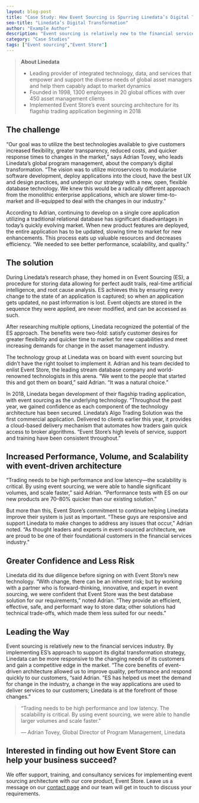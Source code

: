 ```yaml
---
layout: blog-post
title: "Case Study: How Event Sourcing is Spurring Linedata’s Digital Transformation"
seo-title: "Linedata’s Digital Transformation"
author: "Example Author"
description: "Event sourcing is relatively new to the financial services industry. By implementing Event Store’s approach to support its digital transformation strategy, Linedata can be more responsive to the changing needs of its customers and gain a competitive edge in the market. “The core benefits of event-driven architecture allowed us to improve quality, performance and respond quickly to our customers,” said Adrian Tovey, who leads Linedata’s global program management. “Event Store has helped us meet the demand for change in the industry, a change in the way applications are used to deliver services to our customers; Linedata is at the forefront of those changes.”"
category: "Case Studies"
tags: ["Event sourcing","Event Store"]
---
```

> **About Linedata**
>
> * Leading provider of integrated technology, data, and services that empower and support the diverse needs of global asset managers and help them capably adapt to market dynamics
> * Founded in 1998, 1300 employees in 20 global offices with over 450 asset management clients
> * Implemented Event Store’s event sourcing architecture for its flagship trading application beginning in 2018

## The challenge

“Our goal was to utilize the best technologies available to give customers increased flexibility, greater transparency, reduced costs, and quicker response times to changes in the market,” says Adrian Tovey, who leads Linedata’s global program management, about the company’s digital transformation. “The vision was to utilize microservices to modularise software development, deploy applications into the cloud, have the best UX and design practices, and underpin our strategy with a new, open, flexible database technology. We knew this would be a radically different approach from the monolithic enterprise applications, which are slower time-to-market and ill-equipped to deal with the changes in our industry.”

 According to Adrian, continuing to develop on a single core application utilizing a traditional relational database has significant disadvantages in today’s quickly evolving market. When new product features are deployed, the entire application has to be updated, slowing time to market for new enhancements. This process eats up valuable resources and decreases efficiency. “We needed to see better performance, scalability, and quality.”

## The solution

During Linedata’s research phase, they homed in on Event Sourcing (ES), a procedure for storing data allowing for perfect audit trails, real-time artificial intelligence, and root cause analysis. ES achieves this by ensuring every change to the state of an application is captured; so when an application gets updated, no past information is lost. Event objects are stored in the sequence they were applied, are never modified, and can be accessed as such.

After researching multiple options, Linedata recognized the potential of the ES approach. The benefits were two-fold: satisfy customer desires for greater flexibility and quicker time to market for new capabilities and meet increasing demands for change in the asset management industry.

The technology group at Linedata was on board with event sourcing but didn’t have the right toolset to implement it. Adrian and his team decided to enlist Event Store, the leading stream database company and world-renowned technologists in this arena. “We went to the people that started this and got them on board,” said Adrian. “It was a natural choice.”

In 2018, Linedata began development of their flagship trading application, with event sourcing as the underlying technology. “Throughout the past year, we gained confidence as each component of the technology architecture has been secured. Linedata’s Algo Trading Solution was the first commercial application. Delivered to clients earlier this year, it provides a cloud-based delivery mechanism that automates how traders gain quick access to broker algorithms. “Event Store’s high levels of service, support and training have been consistent throughout.”

## Increased Performance, Volume, and Scalability with event-driven architecture

“Trading needs to be high performance and low latency—the scalability is critical. By using event sourcing, we were able to handle significant volumes, and scale faster,” said Adrian. “Performance tests with ES on our new products are 70–80% quicker than our existing solution.”  

But more than this, Event Store’s commitment to continue helping Linedata improve their system is just as important. “These guys are responsive and support Linedata to make changes to address any issues that occur,” Adrian noted. “As thought leaders and experts in event-sourced architecture, we are proud to be one of their foundational customers in the financial services industry.” 

## Greater Confidence and Less Risk

Linedata did its due diligence before signing on with Event Store’s new technology. “With change, there can be an inherent risk; but by working with a partner who is forward-thinking, innovative, and expert in event sourcing, we were confident that Event Store was the best database solution for our requirements,” noted Adrian. “They provide an efficient, effective, safe, and performant way to store data; other solutions had technical trade-offs, which made them less suited for our needs.”  

## Leading the Way

Event sourcing is relatively new to the financial services industry. By implementing ES’s approach to support its digital transformation strategy, Linedata can be more responsive to the changing needs of its customers and gain a competitive edge in the market. “The core benefits of event-driven architecture allowed us to improve quality, performance and respond quickly to our customers, “said Adrian. “ES has helped us meet the demand for change in the industry, a change in the way applications are used to deliver services to our customers; Linedata is at the forefront of those changes.”

> “Trading needs to be high performance and low latency. The scalability is critical. By using event sourcing, we were able to handle larger volumes and scale faster.” 
>
> — Adrian Tovey, Global Director of Program Management, Linedata

## Interested in finding out how Event Store can help your business succeed?

We offer support, training, and consultancy services for implementing event sourcing architecture with our core product, Event Store. Leave us a message on our [contact page](https://eventstore.org/contact) and our team will get in touch to discuss your requirements.
